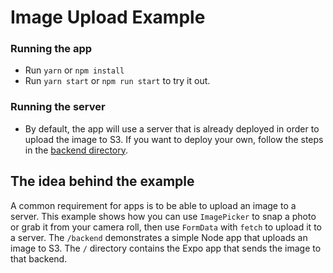 # Image Upload Example

### Running the app

- Run `yarn` or `npm install`
- Run `yarn start` or `npm run start` to try it out.

### Running the server

- By default, the app will use a server that is already deployed in order to upload the image to S3. If you want to deploy your own, follow the steps in the [backend directory](https://github.com/expo/examples/tree/master/with-formdata-image-upload/backend).

## The idea behind the example

A common requirement for apps is to be able to upload an image to a server. This example shows how you can use `ImagePicker` to snap a photo or grab it from your camera roll, then use `FormData` with `fetch` to upload it to a server. The `/backend` demonstrates a simple Node app that uploads an image to S3. The `/` directory contains the Expo app that sends the image to that backend.
